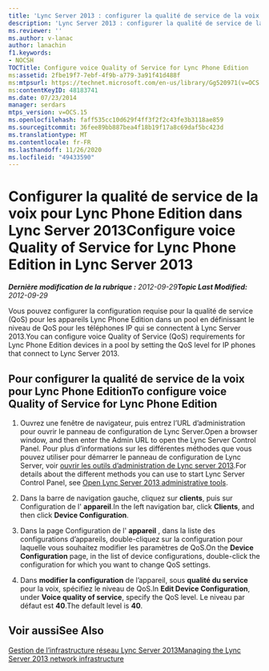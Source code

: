 ```yaml
---
title: 'Lync Server 2013 : configurer la qualité de service de la voix pour Lync Phone Edition'
description: 'Lync Server 2013 : configurer la qualité de service de la voix pour Lync Phone Edition.'
ms.reviewer: ''
ms.author: v-lanac
author: lanachin
f1.keywords:
- NOCSH
TOCTitle: Configure voice Quality of Service for Lync Phone Edition
ms:assetid: 2fbe19f7-7ebf-4f9b-a779-3a91f41d488f
ms:mtpsurl: https://technet.microsoft.com/en-us/library/Gg520971(v=OCS.15)
ms:contentKeyID: 48183741
ms.date: 07/23/2014
manager: serdars
mtps_version: v=OCS.15
ms.openlocfilehash: faff535cc10d629f4ff3f2f2c43fe3b3118ae859
ms.sourcegitcommit: 36fee89bb887bea4f18b19f17a8c69daf5bc423d
ms.translationtype: MT
ms.contentlocale: fr-FR
ms.lasthandoff: 11/26/2020
ms.locfileid: "49433590"
---
```

# <a name="configure-voice-quality-of-service-for-lync-phone-edition-in-lync-server-2013"></a><span data-ttu-id="38acd-103">Configurer la qualité de service de la voix pour Lync Phone Edition dans Lync Server 2013</span><span class="sxs-lookup"><span data-stu-id="38acd-103">Configure voice Quality of Service for Lync Phone Edition in Lync Server 2013</span></span>

<div data-xmlns="http://www.w3.org/1999/xhtml">

<div class="topic" data-xmlns="http://www.w3.org/1999/xhtml" data-msxsl="urn:schemas-microsoft-com:xslt" data-cs="https://msdn.microsoft.com/">

<div data-asp="https://msdn2.microsoft.com/asp">



</div>

<div id="mainSection">

<div id="mainBody"><span data-ttu-id="38acd-104">

<span> </span></span><span class="sxs-lookup"><span data-stu-id="38acd-104">

<span> </span></span></span>

<span data-ttu-id="38acd-105">_**Dernière modification de la rubrique :** 2012-09-29_</span><span class="sxs-lookup"><span data-stu-id="38acd-105">_**Topic Last Modified:** 2012-09-29_</span></span>

<span data-ttu-id="38acd-106">Vous pouvez configurer la configuration requise pour la qualité de service (QoS) pour les appareils Lync Phone Edition dans un pool en définissant le niveau de QoS pour les téléphones IP qui se connectent à Lync Server 2013.</span><span class="sxs-lookup"><span data-stu-id="38acd-106">You can configure voice Quality of Service (QoS) requirements for Lync Phone Edition devices in a pool by setting the QoS level for IP phones that connect to Lync Server 2013.</span></span>

<div>

## <a name="to-configure-voice-quality-of-service-for-lync-phone-edition"></a><span data-ttu-id="38acd-107">Pour configurer la qualité de service de la voix pour Lync Phone Edition</span><span class="sxs-lookup"><span data-stu-id="38acd-107">To configure voice Quality of Service for Lync Phone Edition</span></span>

1.  <span data-ttu-id="38acd-108">Ouvrez une fenêtre de navigateur, puis entrez l’URL d’administration pour ouvrir le panneau de configuration de Lync Server.</span><span class="sxs-lookup"><span data-stu-id="38acd-108">Open a browser window, and then enter the Admin URL to open the Lync Server Control Panel.</span></span> <span data-ttu-id="38acd-109">Pour plus d’informations sur les différentes méthodes que vous pouvez utiliser pour démarrer le panneau de configuration de Lync Server, voir [ouvrir les outils d’administration de Lync server 2013](lync-server-2013-open-lync-server-administrative-tools.md).</span><span class="sxs-lookup"><span data-stu-id="38acd-109">For details about the different methods you can use to start Lync Server Control Panel, see [Open Lync Server 2013 administrative tools](lync-server-2013-open-lync-server-administrative-tools.md).</span></span>

2.  <span data-ttu-id="38acd-110">Dans la barre de navigation gauche, cliquez sur **clients**, puis sur Configuration de l' **appareil**.</span><span class="sxs-lookup"><span data-stu-id="38acd-110">In the left navigation bar, click **Clients**, and then click **Device Configuration**.</span></span>

3.  <span data-ttu-id="38acd-111">Dans la page Configuration de l' **appareil** , dans la liste des configurations d’appareils, double-cliquez sur la configuration pour laquelle vous souhaitez modifier les paramètres de QoS.</span><span class="sxs-lookup"><span data-stu-id="38acd-111">On the **Device Configuration** page, in the list of device configurations, double-click the configuration for which you want to change QoS settings.</span></span>

4.  <span data-ttu-id="38acd-112">Dans **modifier la configuration** de l’appareil, sous **qualité du service** pour la voix, spécifiez le niveau de QoS.</span><span class="sxs-lookup"><span data-stu-id="38acd-112">In **Edit Device Configuration**, under **Voice quality of service**, specify the QoS level.</span></span> <span data-ttu-id="38acd-113">Le niveau par défaut est **40**.</span><span class="sxs-lookup"><span data-stu-id="38acd-113">The default level is **40**.</span></span>

</div>

<div>

## <a name="see-also"></a><span data-ttu-id="38acd-114">Voir aussi</span><span class="sxs-lookup"><span data-stu-id="38acd-114">See Also</span></span>


[<span data-ttu-id="38acd-115">Gestion de l’infrastructure réseau Lync Server 2013</span><span class="sxs-lookup"><span data-stu-id="38acd-115">Managing the Lync Server 2013 network infrastructure</span></span>](lync-server-2013-managing-the-lync-server-2013-network-infrastructure.md)  
  

<span data-ttu-id="38acd-116"></div>

</div>

<span> </span>

</div>

</div>

</span><span class="sxs-lookup"><span data-stu-id="38acd-116"></div>

</div>

<span> </span>

</div>

</div>

</span></span></div>

